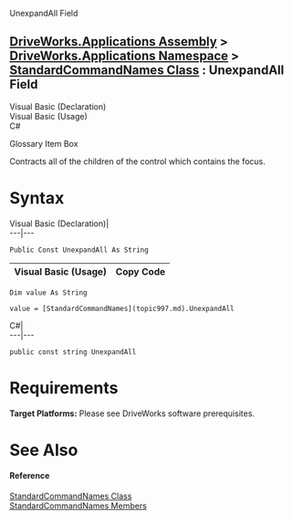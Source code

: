 UnexpandAll Field   
  
[DriveWorks.Applications Assembly](topic13.md) > [DriveWorks.Applications Namespace](topic16.md) > [StandardCommandNames Class](topic997.md) : UnexpandAll Field  
---  
  
Visual Basic (Declaration)    
Visual Basic (Usage)    
C# 

Glossary Item Box

Contracts all of the children of the control which contains the focus. 

# Syntax

Visual Basic (Declaration)|   
---|---  
      
    
    Public Const UnexpandAll As String  
  
Visual Basic (Usage)| Copy Code  
---|---  
      
    
    Dim value As String
     
    value = [StandardCommandNames](topic997.md).UnexpandAll  
  
C#|   
---|---  
      
    
    public const string UnexpandAll  
  
# Requirements

**Target Platforms:** Please see DriveWorks software prerequisites.

# See Also

#### Reference

[StandardCommandNames Class](topic997.md)   
[StandardCommandNames Members](topic998.md)


